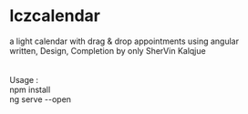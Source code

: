 # <b>lczcalendar</b><br>
a light calendar with drag & drop appointments using angular <br>
written, Design, Completion by only SherVin Kalqjue <Br><Br>
<BR>
Usage :<br>
npm install <BR>
ng serve --open

